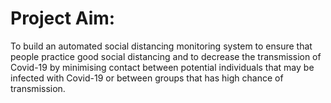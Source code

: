 # Project Aim:
To build an automated social distancing monitoring system to ensure that people practice good social distancing and to decrease the transmission of Covid-19 by minimising contact between potential individuals that may be infected with Covid-19 or
between groups that has high chance of transmission.
